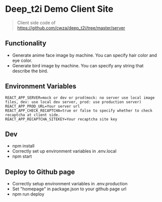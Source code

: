 # Deep_t2i Demo Client Site
> Client side code of https://github.com/cwza/deep_t2i/tree/master/server

## Functionality
* Generate anime face image by machine. You can specify hair color and eye color.
* Generate bird image by machine. You can specify any string that describe the bird.

## Environment Variables
```
REACT_APP_SERVER=mock or dev or prod(mock: no server use local image files, dev: use local dev server, prod: use production server)
REACT_APP_PROD_URL=Your server url
REACT_APP_CHECK_RECAPTCHA=true or false to specify whether to check recaptcha at client side.
REACT_APP_RECAPTCHA_SITEKEY=Your recaptcha site key
```

## Dev
* npm install
* Correctly set up environment variables in .env.local
* npm start

## Deploy to Github page
* Correctly setup environment variables in .env.production
* Set "homepage" in package.json to your github page url
* npm run deploy
